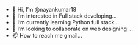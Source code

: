 - 👋 Hi, I’m @nayankumar18
- 👀 I’m interested in Full stack developing...
- 🌱 I’m currently learning Python full stack...
- 💞️ I’m looking to collaborate on web designing ...
- 📫 How to reach me gmail...

<!---
nayankumar18/nayankumar18 is a ✨ special ✨ repository because its `README.md` (this file) appears on your GitHub profile.
You can click the Preview link to take a look at your changes.
--->
